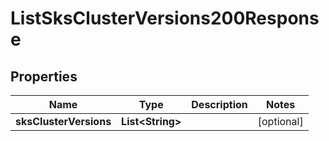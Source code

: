 

# ListSksClusterVersions200Response


## Properties

| Name | Type | Description | Notes |
|------------ | ------------- | ------------- | -------------|
|**sksClusterVersions** | **List&lt;String&gt;** |  |  [optional] |




